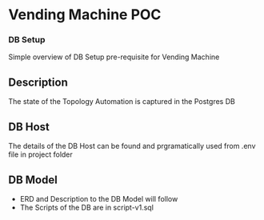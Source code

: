 # Vending Machine POC
### DB Setup

Simple overview of DB Setup pre-requisite for Vending Machine

## Description

The state of the Topology Automation is captured in the Postgres DB

## DB Host
The details of the DB Host can be found and prgramatically used from .env file in project folder

## DB Model 

* ERD and Description to the DB Model will follow
* The Scripts of the DB are in script-v1.sql

